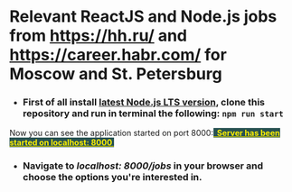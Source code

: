 # Relevant ReactJS and Node.js jobs from https://hh.ru/ and https://career.habr.com/ for Moscow and St. Petersburg

* ### First of all install [latest Node.js LTS version](https://nodejs.org/en/), clone this repository and run in terminal the following: ```npm run start```

Now you can see the application started on port 8000:<span style="color: #FFF000; background-color: #285252; font-weight: bold; text-decoration: underline;">
  &nbsp;Server has been started on localhost: 8000&nbsp;
</span>

* ### Navigate to _localhost: 8000/jobs_ in your browser and choose the options you're interested in.
